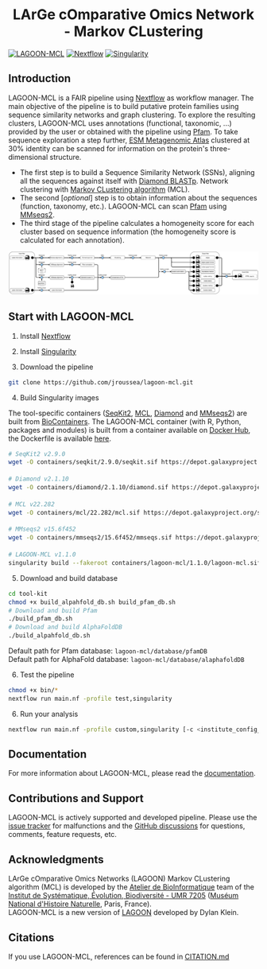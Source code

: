 <h1 align="center">LArGe cOmparative Omics Network - Markov CLustering</h1>

[![LAGOON-MCL](https://img.shields.io/badge/LAGOON--MCL-v1.0.0-red?labelColor=000000)](https://gitlab.com/jerrousseau/lagoon-mcl/-/)
[![Nextflow](https://img.shields.io/badge/nextflow_DSL2-%E2%89%A5_23.10.0-23aa62?labelColor=000000)](https://www.nextflow.io/)
[![Singularity](https://img.shields.io/badge/run_with-singularity-1d355c?labelColor=000000)](https://sylabs.io/singularity/)

## Introduction

LAGOON-MCL is a FAIR pipeline using [Nextflow](https://www.nextflow.io/docs/latest/index.html) as workflow manager. The main objective of the pipeline is to build putative protein families using sequence similarity networks and graph clustering. To explore the resulting clusters, LAGOON-MCL uses annotations (functional, taxonomic, ...) provided by the user or obtained with the pipeline using [Pfam](http://pfam.xfam.org/). To take sequence exploration a step further, [ESM Metagenomic Atlas](https://esmatlas.com/) clustered at 30% identity can be scanned for information on the protein's three-dimensional structure.

- The first step is to build a Sequence Similarity Network (SSNs), aligning all the sequences against itself with [Diamond BLASTp](https://github.com/bbuchfink/diamond). Network clustering with [Markov CLustering algorithm](https://micans.org/mcl/) (MCL).
- The second [*optional*] step is to obtain information about the sequences (function, taxonomy, etc.). LAGOON-MCL can scan [Pfam](http://pfam.xfam.org/) using [MMseqs2](https://github.com/soedinglab/MMseqs2).
- The third stage of the pipeline calculates a homogeneity score for each cluster based on sequence information (the homogeneity score is calculated for each annotation).

![](./assets/pipeline.svg)

## Start with LAGOON-MCL

1. Install [Nextflow](https://www.nextflow.io/docs/latest/index.html)

2. Install [Singularity](https://docs.sylabs.io/guides/4.2/user-guide/quick_start.html#quick-start)

3. Download the pipeline

```bash
git clone https://github.com/jroussea/lagoon-mcl.git
```

4. Build Singularity images

The tool-specific containers ([SeqKit2](https://biocontainers.pro/tools/seqkit), [MCL](https://biocontainers.pro/tools/mcl), [Diamond](https://biocontainers.pro/tools/diamond) and [MMseqs2](https://biocontainers.pro/tools/mmseqs2)) are built from [BioContainers](https://biocontainers.pro/). The LAGOON-MCL container (with R, Python, packages and modules) is built from a container available on [Docker Hub](https://hub.docker.com/r/jroussea/lagoon-mcl), the Dockerfile is available [here](./containers/lagoon-mcl/1.1.0/Dockerfile).

```bash
# SeqKit2 v2.9.0
wget -O containers/seqkit/2.9.0/seqkit.sif https://depot.galaxyproject.org/singularity/seqkit:2.9.0--h9ee0642_0

# Diamond v2.1.10
wget -O containers/diamond/2.1.10/diamond.sif https://depot.galaxyproject.org/singularity/diamond:2.1.10--h43eeafb_2

# MCL v22.282
wget -O containers/mcl/22.282/mcl.sif https://depot.galaxyproject.org/singularity/mcl:22.282--pl5321h031d066_2

# MMseqs2 v15.6f452
wget -O containers/mmseqs2/15.6f452/mmseqs.sif https://depot.galaxyproject.org/singularity/mmseqs2:15.6f452--pl5321h6a68c12_3

# LAGOON-MCL v1.1.0
singularity build --fakeroot containers/lagoon-mcl/1.1.0/lagoon-mcl.sif docker://jroussea/lagoon-mcl:latest
```

5. Download and build database

```Bash
cd tool-kit
chmod +x build_alpahfold_db.sh build_pfam_db.sh 
# Download and build Pfam
./build_pfam_db.sh
# Download and build AlphaFoldDB
./build_alpahfold_db.sh
```

Default path for Pfam database: `lagoon-mcl/database/pfamDB` \
Default path for AlphaFold database: `lagoon-mcl/database/alaphafoldDB`

6. Test the pipeline

```bash
chmod +x bin/*
nextflow run main.nf -profile test,singularity
```

6. Run your analysis

```bash
nextflow run main.nf -profile custom,singularity [-c <institute_config_file>]
```

## Documentation

For more information about LAGOON-MCL, please read the [documentation](https://jroussea.github.io/lagoon-mcl/).

## Contributions and Support

LAGOON-MCL is actively supported and developed pipeline. Please use the [issue tracker](https://github.com/jroussea/LAGOON-MCL/issues) for malfunctions and the [GitHub discussions](https://github.com/jroussea/LAGOON-MCL/discussions/1) for questions, comments, feature requests, etc.

## Acknowledgments

LArGe cOmparative Omics Networks (LAGOON) Markov CLustering algorithm (MCL) is developed by the [Atelier de BioInformatique](https://bioinfo.mnhn.fr/abi/presentation.FR.html) team of the [Institut de Systématique, Évolution, Biodiversité - UMR 7205](https://isyeb.mnhn.fr/en) ([Muséum National d'Histoire Naturelle](https://www.mnhn.fr/en), Paris, France).\
LAGOON-MCL is a new version of [LAGOON](https://github.com/Dylkln/LAGOON.git) developed by Dylan Klein.

## Citations

If you use LAGOON-MCL, references can be found in [CITATION.md](./CITATION.md)
